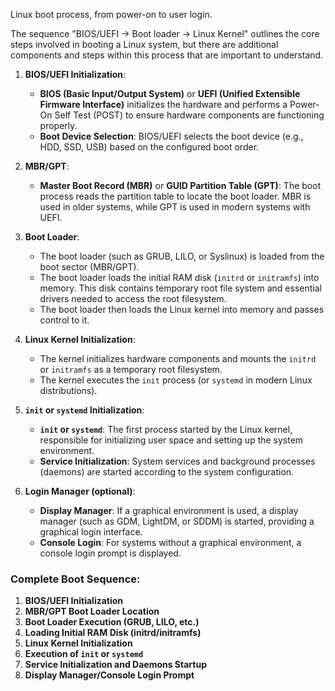 Linux boot process, from power-on to user login.

The sequence "BIOS/UEFI -> Boot loader -> Linux Kernel" outlines the core steps involved in booting a Linux system, but there are additional components and steps within this process that are important to understand.

1. **BIOS/UEFI Initialization**:
   - **BIOS (Basic Input/Output System)** or **UEFI (Unified Extensible Firmware Interface)** initializes the hardware and performs a Power-On Self Test (POST) to ensure hardware components are functioning properly.
   - **Boot Device Selection**: BIOS/UEFI selects the boot device (e.g., HDD, SSD, USB) based on the configured boot order.

2. **MBR/GPT**:
   - **Master Boot Record (MBR)** or **GUID Partition Table (GPT)**: The boot process reads the partition table to locate the boot loader. MBR is used in older systems, while GPT is used in modern systems with UEFI.

3. **Boot Loader**:
   - The boot loader (such as GRUB, LILO, or Syslinux) is loaded from the boot sector (MBR/GPT).
   - The boot loader loads the initial RAM disk (`initrd` or `initramfs`) into memory. This disk contains temporary root file system and essential drivers needed to access the  root filesystem.
   - The boot loader then loads the Linux kernel into memory and passes control to it.

4. **Linux Kernel Initialization**:
   - The kernel initializes hardware components and mounts the `initrd` or `initramfs` as a temporary root filesystem.
   - The kernel executes the `init` process (or `systemd` in modern Linux distributions).

5. **`init` or `systemd` Initialization**:
   - **`init` or `systemd`**: The first process started by the Linux kernel, responsible for initializing user space and setting up the system environment.
   - **Service Initialization**: System services and background processes (daemons) are started according to the system configuration.

6. **Login Manager (optional)**:
   - **Display Manager**: If a graphical environment is used, a display manager (such as GDM, LightDM, or SDDM) is started, providing a graphical login interface.
   - **Console Login**: For systems without a graphical environment, a console login prompt is displayed.

### Complete Boot Sequence:

1. **BIOS/UEFI Initialization**
2. **MBR/GPT Boot Loader Location**
3. **Boot Loader Execution (GRUB, LILO, etc.)**
4. **Loading Initial RAM Disk (initrd/initramfs)**
5. **Linux Kernel Initialization**
6. **Execution of `init` or `systemd`**
7. **Service Initialization and Daemons Startup**
8. **Display Manager/Console Login Prompt**
